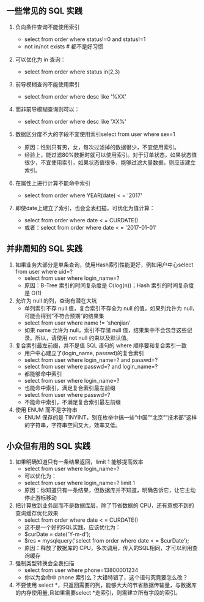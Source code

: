 ## 一些常见的 SQL 实践
1. 负向条件查询不能使用索引
    - select from order where status!=0 and status!=1
    - not in/not exists # 都不是好习惯
2. 可以优化为 in 查询：
    - select from order where status in(2,3)

3. 前导模糊查询不能使用索引
    - select from order where desc like '%XX'
4. 而非前导模糊查询则可以：
    - select from order where desc like 'XX%'
5. 数据区分度不大的字段不宜使用索引select from user where sex=1
    - 原因：性别只有男，女，每次过滤掉的数据很少，不宜使用索引。
    - 经验上，能过滤80%数据时就可以使用索引。对于订单状态，如果状态值很少，不宜使用索引，如果状态值很多，能够过滤大量数据，则应该建立索引。
6. 在属性上进行计算不能命中索引
    - select from order where YEAR(date) < = '2017'
7. 即使date上建立了索引，也会全表扫描，可优化为值计算：
    - select from order where date < = CURDATE()
    - 或者：select from order where date < = '2017-01-01'
## 并非周知的 SQL 实践
1. 如果业务大部分是单条查询，使用Hash索引性能更好，例如用户中心select from user where uid=?
    - select from user where login_name=?
    - 原因：B-Tree 索引的时间复杂度是 O(log(n))；Hash 索引的时间复杂度是 O(1)
2. 允许为 null 的列，查询有潜在大坑
    - 单列索引不存 null 值，复合索引不存全为 null 的值，如果列允许为 null，可能会得到“不符合预期”的结果集
    - select from user where name != 'shenjian'
    - 如果 name 允许为 null，索引不存储 null 值，结果集中不会包含这些记录。所以，请使用 not null 约束以及默认值。
3. 复合索引最左前缀，并不是值 SQL 语句的 where 顺序要和复合索引一致
    - 用户中心建立了(login_name, passwd)的复合索引
    - select from user where login_name=? and passwd=?
    - select from user where passwd=? and login_name=?
    - 都能够命中索引
    - select from user where login_name=?
    - 也能命中索引，满足复合索引最左前缀
    - select from user where passwd=?
    - 不能命中索引，不满足复合索引最左前缀
4. 使用 ENUM 而不是字符串
    - ENUM 保存的是 TINYINT，别在枚举中搞一些“中国”“北京”“技术部”这样的字符串，字符串空间又大，效率又低。
## 小众但有用的 SQL 实践
1. 如果明确知道只有一条结果返回，limit 1 能够提高效率
    - select from user where login_name=?
    - 可以优化为：
    - select from user where login_name=? limit 1
    - 原因：你知道只有一条结果，但数据库并不知道，明确告诉它，让它主动停止游标移动
2. 把计算放到业务层而不是数据库层，除了节省数据的 CPU，还有意想不到的查询缓存优化效果
    - select from order where date < = CURDATE()
    - 这不是一个好的SQL实践，应该优化为：
    - $curDate = date('Y-m-d');
    - $res = mysqlquery('select from order where date < = $curDate');
    - 原因：释放了数据库的 CPU，多次调用，传入的SQL相同，才可以利用查询缓存
3. 强制类型转换会全表扫描
    - select from user where phone=13800001234
    - 你以为会命中 phone 索引么？大错特错了，这个语句究竟要怎么改？
4. 不要使用 select *，只返回需要的列，能够大大的节省数据传输量，与数据库的内存使用量,且如果需要select *走索引，则需建立所有字段的索引。
